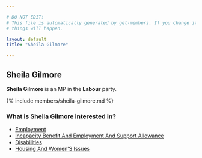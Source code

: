 ```yaml
---

# DO NOT EDIT!
# This file is automatically generated by get-members. If you change it, bad
# things will happen.

layout: default
title: "Sheila Gilmore"

---
```


## Sheila Gilmore

**Sheila Gilmore** is an MP in the **Labour** party.

{% include members/sheila-gilmore.md %}

### What is Sheila Gilmore interested in?


* [Employment](/interests/employment.html)
* [Incapacity Benefit And Employment And Support Allowance](/interests/incapacity-benefit-and-employment-and-support-allowance.html)
* [Disabilities](/interests/disabilities.html)
* [Housing And Women’S Issues](/interests/housing-and-womens-issues.html)

